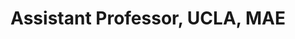 ---
name: Tyler Clites, PhD
title:  Assistant Professor, UCLA, MAE
image: /img/advisors/clites_tyler.jpg
link: http://anatomics.seas.ucla.edu
---